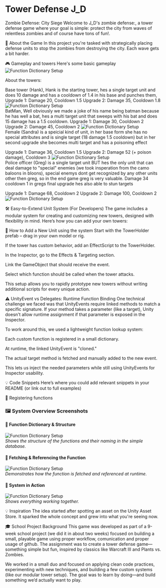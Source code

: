 # Tower Defense J_D
Zombie Defense: City Siege
Welcome to J_D's zombie defense:, a tower defense game where your goal is simple: protect the city from waves of relentless zombies and of course have tons of fun!. 

🧟 About the Game
In this project you're tasked with strategically placing defense units to stop the zombies from destroying the city. Each wave gets a bit harder.


🎮 Gameplay and towers
Here's some basic gameplay
![Function Dictionary Setup](Images/Gameplay.png)  

About the towers:

Base tower (Hank),
Hank is the starting tower, hes a single target unit and does 10 damage and has a cooldown of 1.4 in his base and punches them, 
Upgrade 1: Damage 20, Cooldown 1.5 
Upgrade 2: Damage 35, Cooldown 1.8
![Function Dictionary Setup](Assets/Screenschots/BaseTower%20Variant.png)  
BatMan,
Well obviously we made a joke of his name being batman because he has well a bat, hes a multi target unit that sweeps with his bat and does 15 damage has a 1.5 cooldown.
Upgrade 1: Damage 30, Cooldown 2
Upgrade 2: Damage 45, Cooldown 2
![Function Dictionary Setup](Assets/Screenschots/BatMan%20Variant.png)  
Female (Sandra) is a speicial kind of unit, in her base form she has no special attributes and is single target (18 damage 1.5 cooldown) but in her second upgrade she becomes multi target and has a poisoning effect

Upgrade 1: Damage 36, Cooldown 1.5
Upgrade 2: Damage 52 (+ poison damage), Cooldown 3
![Function Dictionary Setup](Assets/Screenschots/Female.png)  
Police officer (Greg) is a single target unit BUT hes the only unit that can deal damage to "special" enemies (we took insperation from the camo baloons in bloons), special enemys dont get recognized by any other units other then greg, so in the end game greg is very valuable. Damage 34 cooldown 1 in gregs final upgrade hes also able to stun targets

Upgrade 1: Damage 68, Cooldown 2
Upgrade 2: Damage 100, Cooldown 2
![Function Dictionary Setup](Assets/Screenschots/PoliceOfficer%20Variant.png)  

🛠️ Easy-to-Extend Unit System (For Developers)
The game includes a modular system for creating and customizing new towers, designed with flexibility in mind. Here’s how you can add your own towers:

🔧 How to Add a New Unit using the system
Start with the TowerHolder prefab – drag in your own model or rig.

If the tower has custom behavior, add an EffectScript to the TowerHolder.

In the Inspector, go to the Effects & Targeting section.

Link the GameObject that should receive the event.

Select which function should be called when the tower attacks.

This setup allows you to rapidly prototype new towers without writing additional scripts for every unique action.

⚠️ UnityEvent vs Delegates: Runtime Function Binding
One technical challenge we faced was that UnityEvents require linked methods to match a specific signature. If your method takes a parameter (like a target), Unity doesn't allow runtime assignment if that parameter is exposed in the Inspector.

To work around this, we used a lightweight function lookup system:

Each custom function is registered in a small dictionary.

At runtime, the linked UnityEvent is "cloned."

The actual target method is fetched and manually added to the new event.

This lets us inject the needed parameters while still using UnityEvents for Inspector usability.

💡 Code Snippets
Here’s where you could add relevant snippets in your README (or link out to full examples)



🔹  Registering functions
### 🖼️ System Overview Screenshots

#### 📂 Function Dictionary & Structure  
![Function Dictionary Setup](Images/SimpleDataBase.png)  
*Shows the structure of the functions and their naming in the simple database.*

#### 🔁 Fetching & Referencing the Function  
![Function Dictionary Setup](Images/ConvertToString.png)  
*Demonstrates how the function is fetched and referenced at runtime.*

#### 🧩 System in Action  
![Function Dictionary Setup](Images/GetString.png)  
*Shows everything working together.*

💡 Inspiration
The idea started after spotting an asset on the Unity Asset Store. It sparked the whole concept and grew into what you're seeing now.

🎓 School Project Background
This game was developed as part of a 9-week school project (we did it in about two weeks) focused on building a small, playable game using proper workflow, comunication and proper usage of github. The assignment was to create a tower defense game—something simple but fun, inspired by classics like Warcraft III and Plants vs. Zombies.

We worked in a small duo and focused on applying clean code practices, experimenting with new techniques, and building a few custom systems (like our modular tower setup). The goal was to learn by doing—and build something we’d actually want to play.